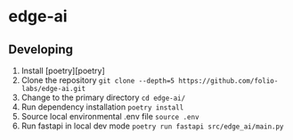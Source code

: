 # edge-ai

## Developing
1. Install [poetry][poetry] 
1. Clone the repository `git clone --depth=5 https://github.com/folio-labs/edge-ai.git`
1. Change to the primary directory `cd edge-ai/` 
1. Run dependency installation `poetry install`
1. Source local environmental .env file `source .env`
1. Run fastapi in local dev mode `poetry run fastapi src/edge_ai/main.py`

